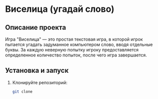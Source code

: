 # Виселица (угадай слово)  

## Описание проекта  
Игра "Виселица" — это простая текстовая игра, в которой игрок пытается угадать задуманное компьютером слово, вводя отдельные буквы. За каждую неверную попытку игроку предоставляется определенное количество попыток, после чего игра завершается.  

## Установка и запуск  
1. Клонируйте репозиторий:  
   ```bash  
   git clone 
